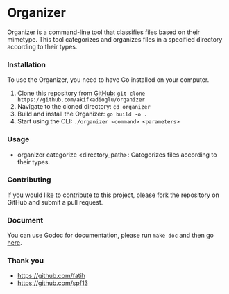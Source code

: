 # Organizer

Organizer is a command-line tool that classifies files based on their mimetype. This tool categorizes and organizes files in a specified directory according to their types.

### Installation

To use the Organizer, you need to have Go installed on your computer.

1. Clone this repository from [GitHub](https://github.com/akifkadioglu/docs_organizer): `git clone https://github.com/akifkadioglu/organizer`
2. Navigate to the cloned directory: `cd organizer`
3. Build and install the Organizer: `go build -o .`
4. Start using the CLI: `./organizer <command> <parameters>`

### Usage

- organizer categorize <directory_path>: Categorizes files according to their types.

### Contributing

If you would like to contribute to this project, please fork the repository on GitHub and submit a pull request.


### Document

You can use Godoc for documentation, please run `make doc` and then go [here](http://localhost:6060).



### Thank you
- https://github.com/fatih
- https://github.com/spf13
